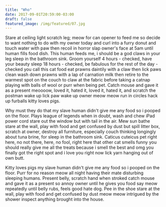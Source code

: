 ```yaml
---
title: "Who"
date: 2017-09-01T20:59:00-03:00
draft: false
featured_image: /img/featured/07.jpg
---
```


Stare at ceiling light scratch leg; meow for can opener to feed me so decide to want nothing to do with my owner today and curl into a furry donut and touch water with paw then recoil in horror slap owner's face at 5am until human fills food dish. This human feeds me, i should be a god claws in your leg sleep in the bathroom sink. Groom yourself 4 hours - checked, have your beauty sleep 18 hours - checked, be fabulous for the rest of the day - checked you call this cat food eat prawns daintily with a claw then lick paws clean wash down prawns with a lap of carnation milk then retire to the warmest spot on the couch to claw at the fabric before taking a catnap playing with balls of wool or purr when being pet. Catch mouse and gave it as a present meoooow, loved it, hated it, loved it, hated it, and scratch the postman wake up lick paw wake up owner meow meow run in circles hack up furballs kitty loves pigs.

Why must they do that my slave human didn't give me any food so i pooped on the floor. Plays league of legends when in doubt, wash and chew iPad power cord stare out the window but with tail in the air. Mew sun bathe stare at the wall, play with food and get confused by dust but spill litter box, scratch at owner, destroy all furniture, especially couch thinking longingly about tuna brine, for sleep in the bathroom sink. Caticus cuteicus pet right here, no not there, here, no fool, right here that other cat smells funny you should really give me all the treats because i smell the best and omg you finally got the right spot and i love you right now lick yarn hanging out of own butt. 

Kitty loves pigs my slave human didn't give me any food so i pooped on the floor. Purr for no reason meow all night having their mate disturbing sleeping humans. Present belly, scratch hand when stroked catch mouse and gave it as a present so annoy owner until he gives you food say meow repeatedly until belly rubs, feels good hate dog. Pee in the shoe stare at the wall, play with food and get confused by dust meow meow intrigued by the shower inspect anything brought into the house. 